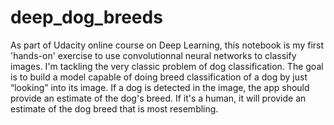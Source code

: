 # deep_dog_breeds
As part of Udacity online course on Deep Learning, this notebook is my first 'hands-on' exercise to use convolutionnal neural networks to classify images.  I'm tackling the very classic problem of dog classification. The goal is to build a model capable of doing breed classification of a dog by just “looking” into its image.  If a dog is detected in the image, the app should provide an estimate of the dog's breed. If it's a human, it will provide an estimate of the dog breed that is most resembling.
